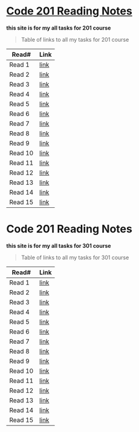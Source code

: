 # [Code 201 Reading Notes](https://abdulelahxd.github.io/reading-notes)

**this site is for my all tasks for 201 course**




>Table of links to all my tasks for 201 course

Read#  |  Link
--------- | ---------
Read 1     | [link](https://abdulelahxd.github.io/reading-notes/class-01)
Read 2     | [link](https://abdulelahxd.github.io/reading-notes/class-02)
Read 3     | [link](https://abdulelahxd.github.io/reading-notes/class-03)
Read 4     | [link](https://abdulelahxd.github.io/reading-notes/class-04)
Read 5     | [link](https://abdulelahxd.github.io/reading-notes/class-05)
Read 6     | [link](https://abdulelahxd.github.io/reading-notes/class-06)
Read 7     | [link](https://abdulelahxd.github.io/reading-notes/class-07)
Read 8     | [link](https://abdulelahxd.github.io/reading-notes/class-08)
Read 9     | [link](https://abdulelahxd.github.io/reading-notes/class-09)
Read 10    | [link](https://abdulelahxd.github.io/reading-notes/class-10)
Read 11    | [link](https://abdulelahxd.github.io/reading-notes/class-11)
Read 12    | [link](https://abdulelahxd.github.io/reading-notes/class-12)
Read 13    | [link](https://abdulelahxd.github.io/reading-notes/class-13)
Read 14    | [link](https://abdulelahxd.github.io/reading-notes/class-14)
Read 15    | [link](https://abdulelahxd.github.io/reading-notes/class-15)




# Code 201 Reading Notes

**this site is for my all tasks for 301 course**


>Table of links to all my tasks for 301 course

Read#  |  Link
--------- | ---------
Read 1     | [link](https://abdulelahxd.github.io/reading-notes/class-30)
Read 2     | [link](https://abdulelahxd.github.io/reading-notes/class-31)
Read 3     | [link](https://abdulelahxd.github.io/reading-notes/class-32)
Read 4     | [link](https://abdulelahxd.github.io/reading-notes/class-33)
Read 5     | [link](https://abdulelahxd.github.io/reading-notes/class-34)
Read 6     | [link](https://abdulelahxd.github.io/reading-notes/class-35)
Read 7     | [link](https://abdulelahxd.github.io/reading-notes/class-36)
Read 8     | [link](https://abdulelahxd.github.io/reading-notes/class-37)
Read 9     | [link](https://abdulelahxd.github.io/reading-notes/class-38)
Read 10    | [link](https://abdulelahxd.github.io/reading-notes/class-39)
Read 11    | [link](https://abdulelahxd.github.io/reading-notes/class-40)
Read 12    | [link](https://abdulelahxd.github.io/reading-notes/class-41)
Read 13    | [link](https://abdulelahxd.github.io/reading-notes/class-42)
Read 14    | [link](https://abdulelahxd.github.io/reading-notes/class-43)
Read 15    | [link](https://abdulelahxd.github.io/reading-notes/class-44)